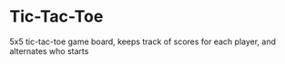 # Tic-Tac-Toe

5x5 tic-tac-toe game board, keeps track of scores for each player, and alternates who starts
